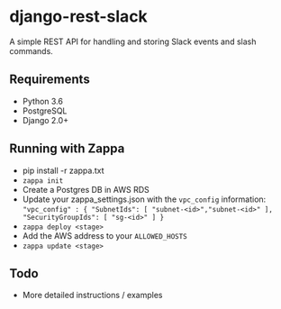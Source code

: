 # django-rest-slack

A simple REST API for handling and storing Slack events and slash commands.

## Requirements

- Python 3.6
- PostgreSQL
- Django 2.0+

## Running with Zappa

- pip install -r zappa.txt
- `zappa init`
- Create a Postgres DB in AWS RDS
- Update your zappa_settings.json with the `vpc_config` information:
`
    "vpc_config" : {
        "SubnetIds": [ "subnet-<id>","subnet-<id>" ],
        "SecurityGroupIds": [ "sg-<id>" ]
    }
`
- `zappa deploy <stage>`
- Add the AWS address to your `ALLOWED_HOSTS`
- `zappa update <stage>`

## Todo

- More detailed instructions / examples

